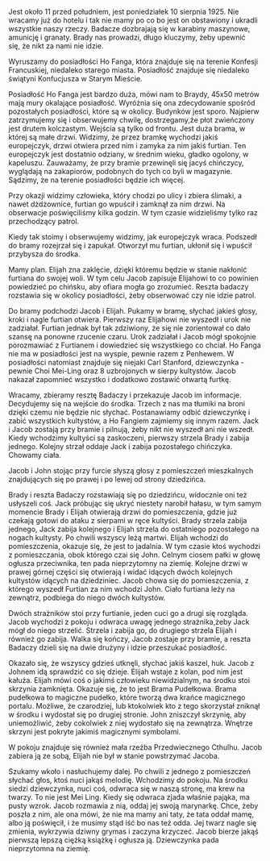 Jest około 11 przed południem, jest poniedziałek 10 sierpnia 1925. 
Nie wracamy już do hotelu i tak nie mamy po co bo jest on obstawiony i ukradli wszystkie naszy rzeczy.
Badacze dozbrajają się w karabiny maszynowe, amunicję i granaty. Brady nas prowadzi, długo kluczymy, żeby upewnić się, że nikt za nami nie idzie.

Wyruszamy do posiadłości Ho Fanga, która znajduje się na terenie Konfesji Francuskiej, niedaleko starego miasta. Posiadłość znajduje się niedaleko świątyni Konfucjusza w Starym Mieście.

Posiadłość Ho Fanga jest bardzo duża, mówi nam to Braydy, 45x50 metrów mają mury okalające posiadłość. Wyróżnia się ona zdecydowanie spośród pozostałych posiadłości, które są w okolicy. Budynków jest sporo.
Najpierw zatrzymujemy się i obserwujemy chwilę, dostrzegamy,że płot zwieńczony jest drutem kolczastym. Wejścia są tylko od frontu. Jest duża brama, w której są małe drzwi.
Widzimy, że przez bramkę wychodzi jakiś europejczyk, drzwi otwiera przed nim i zamyka za nim jakiś furtian. Ten europejczyk jest dostatnio odziany, w średnim wieku, gładko ogolony, w kapeluszu. Zauważamy, że przy bramie przewinęli się jacyś chińczycy, wyglądają na zakapiorów, podobnych do tych co byli w magazynie. Sądzimy, że na terenie posiadłości będzie ich więcej.

Przy okazji widzimy człowieka, który chodzi po ulicy i zbiera ślimaki, a nawet dżdżownice, furtian go wpuścił i zamknął za nim drzwi.
Na obserwacje poświęciliśmy kilka godzin. W tym czasie widzieliśmy tylko raz przechodzący patrol.

Kiedy tak stoimy i obserwujemy widzimy, jak europejczyk wraca. Podszedł do bramy rozejrzał się i zapukał. Otworzył mu furtian, ukłonił się i wpuścił przybysza do środka.

Mamy plan. Elijah zna zaklęcie, dzięki któremu będzie w stanie nakłonić furtiana do swojej woli. W tym celu Jacob zapisuje Elijahowi to co powinien powiedzieć po chińsku, aby ofiara mogła go zrozumieć. Reszta badaczy rozstawia się w okolicy posiadłości, żeby obserwować czy nie idzie patrol.

Do bramy podchodzi Jacob i Elijah. Pukamy w bramę, słychać jakieś głosy, kroki i nagle furtian otwiera. Pierwszy raz Elijahowi nie wyszedł i urok nie zadziałał. Furtian jednak był tak zdziwiony, że się nie zorientował co dało szansę na ponowne rzucenie czaru. Urok zadziałał i Jacob mógł spokojnie porozmawiać z Furtianem i dowiedzieć się wszystkiego co chciał. Ho Fanga nie ma w posiadłości jest na wyspie, pewnie razem z Penhewem. W posiadłości natomiast znajduje się niejaki Carl Stanford, dziewczynka - pewnie Choi Mei-Ling oraz 8 uzbrojonych w sierpy kultystów. Jacob nakazał zapomnieć wszystko i dodatkowo zostawić otwartą furtkę.

Wracamy, zbieramy resztę Badaczy i przekazuje Jacob im informacje. Decydujemy się na wejście do środka. Trzech z nas ma tłumiki na broni dzięki czemu nie będzie nic słychać. Postanawiamy odbić dziewczynkę i zabić wszystkich kultystów, a Ho Fangiem zajmiemy się innym razem.
Jack i Jacob zostają przy bramie i pilnują, żeby nikt nie wyszedł ani nie wszedł.
Kiedy wchodzimy kultyści są zaskoczeni, pierwszy strzela Brady i zabija jednego. Kolejny strzał oddaje Jack i zabija pozostałego chińczyka. Chowamy ciała.

Jacob i John stojąc przy furcie słyszą głosy z pomieszczeń mieszkalnych znajdujących się po prawej i po lewej od strony dziedzińca.

Brady i reszta Badaczy rozstawiają się po dziedzińcu, widocznie oni też usłyszeli coś.
Jack próbując się ukryć niestety narobił hałasu, w tym samym momencie Brady i Elijah otwierają drzwi do pomieszczenia, gdzie już czekają gotowi do ataku z sierpami w ręce kultyści. Brady strzela zabija jednego, Jack zabija kolejnego i Elijah strzela do ostatniego pozostałego na nogach kultysty. Po chwili wszyscy leżą martwi. Elijah wchodzi do pomieszczenia, okazuje się, że jest to jadalnia.
W tym czasie ktoś wychodzi z pomieszczania, obok którego czai się John. Celnym ciosem pałki w głowę ogłusza przeciwnika, ten pada nieprzytomny na ziemię. Kolejne drzwi w prawej górnej części się otwierają i widać idących dwóch kolejnych kultystów idących na dziedziniec. Jacob chowa się do pomieszczenia, z którego wyszedł Furtian za nim wchodzi John. Ciało furtiana leży na zewnątrz, podbiega do niego dwóch kultystów.

Dwóch strażników stoi przy furtianie, jeden cuci go a drugi się rozgląda. Jacob wychodzi z pokoju i odwraca uwagę jednego strażnika,żeby Jack mógł do niego strzelić. Strzela i zabija go, do drugiego strzela Elijah i również go zabija.
Walka się kończy, Jacob zostaje przy bramie, a reszta Badaczy dzieli się na dwie drużyny i idzie przeszukać posiadłość.

Okazało się, że wszyscy gdzieś utknęli, słychać jakiś kaszel, huk. Jacob z Johnem idą sprawdzić co się dzieje. Elijah wstaje z kolan, pod nim jest kałuża. Elijah mówi coś o jakimś człowieku niewidzialnym, na środku stoi skrzynia zamknięta. Okazuje się, że to jest Brama Pudełkowa. Brama pudełkowa to magiczne pudełko, które tworzą dwa krańce magicznego portalu.
Możliwe, że czarodziej, lub ktokolwiek kto z tego skorzystał zniknął w środku i wydostał się po drugiej stronie. John zniszczył skrzynię, aby uniemożliwić, żeby cokolwiek z niej wydostało się na zewnątrza. Wnętrze skrzyni jest pokryte jakimiś magicznymi symbolami.

W pokoju znajduje się również mała rzeźba Przedwiecznego Cthulhu. Jacob zabiera ją ze sobą, Elijah nie był w stanie powstrzymać Jacoba.

Szukamy wkoło i nasłuchujemy dalej. Po chwili z jednego z pomieszczeń słychać głos, ktoś nuci jakąś melodię. Wchodzimy do pokoju. Na środku siedzi dziewczynka, nuci coś, odwraca się w naszą stronę, ma krew na twarzy. To nie jest Mei Ling. Kiedy się odwraca zjada właśnie pająka, ma pusty wzrok.
Jacob rozmawia z nią, oddaj jej swoją marynarkę. Chce, żeby poszła z nim, ale ona mówi, że nie ma mamy ani taty, że tata oddał mamę, albo ją poświęcił, i że musimy stąd iść bo nas też odda. Jej twarz nagle się zmienia, wykrzywia dziwny grymas i zaczyna krzyczeć. Jacob bierze jakąś pierwszą lepszą ciężką książkę i ogłusza ją.
Dziewczynka pada nieprzytomna na ziemię.

